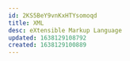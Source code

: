 ```yaml
---
id: 2KS5BeY9vnKxHTYsomoqd
title: XML
desc: eXtensible Markup Language
updated: 1638129108792
created: 1638129100889
---
```




